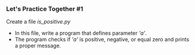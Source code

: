 ### Let's Practice Together \#1

Create a file *is_positive.py*

- In this file, write a program that defines parameter *'a'*.
- The program checks if *'a'* is positive, negative, or equal zero and prints a proper message.
